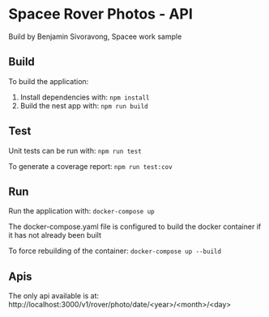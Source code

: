 # Spacee Rover Photos - API
Build by Benjamin Sivoravong, Spacee work sample

## Build
To build the application:
1. Install dependencies with: 
```npm install```
2. Build the nest app with: 
```npm run build```

## Test
Unit tests can be run with: 
```npm run test ```

To generate a coverage report: 
```npm run test:cov```

## Run
Run the application with: 
```docker-compose up```

The docker-compose.yaml file is configured to build the docker container if it has not already been built

To force rebuilding of the container: 
```docker-compose up --build ```

## Apis
The only api available is at: http://localhost:3000/v1/rover/photo/date/\<year>/\<month>/\<day>